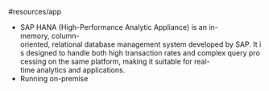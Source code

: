 #resources/app 

- SAP HANA (High-Performance Analytic Appliance) is an in-memory, column-oriented, relational database management system developed by SAP. It is designed to handle both high transaction rates and complex query processing on the same platform, making it suitable for real-time analytics and applications.
- Running on-premise